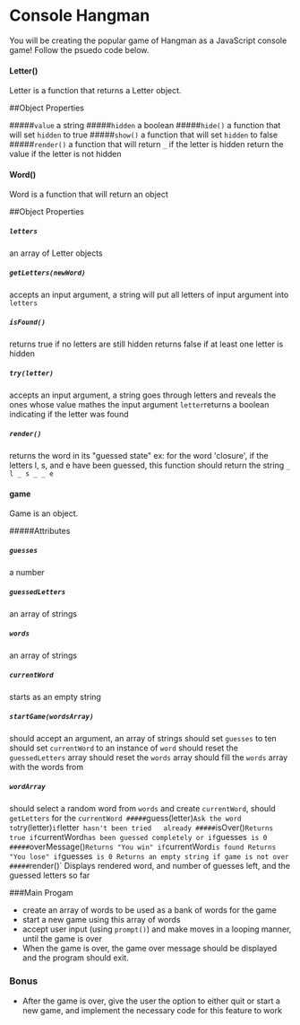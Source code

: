 # Console Hangman

You will be creating the popular game of Hangman as a JavaScript console game! Follow the psuedo code below.

#### Letter() 

Letter is a function that returns a Letter object.  

##Object Properties

#####`value` 
  a string
#####`hidden`
  a boolean
#####`hide()`
 a function that will set `hidden` to true
#####`show()`
 a function that will set `hidden` to false
#####`render()`
  a function that will return ` _ ` if the letter is hidden
  return the value if the letter is not hidden

#### Word()

Word is a function that will return an object 

##Object Properties

##### `letters`
 an array of Letter objects
##### `getLetters(newWord)`
 accepts an input argument, a string will put all letters of input argument into `letters`
##### `isFound()`
  returns true if no letters are still hidden
  returns false if at least one letter is hidden
##### `try(letter)`
  accepts an input argument, a string goes through letters and reveals the ones whose value mathes the input argument `letter`returns a boolean indicating if the letter was found
##### `render()`
  returns the word in its "guessed state"
  ex: for the word 'closure', if the letters l, s, and e have been guessed, this function should return the string `_ l _ s _ _ e`

#### game

Game is an object.

#####Attributes

##### `guesses`
 a number
##### `guessedLetters`
 an array of strings
##### `words`
 an array of strings
##### `currentWord` 
  starts as an empty string
##### `startGame(wordsArray)`
  should accept an argument, an array of strings
  should set `guesses` to ten
  should set `currentWord` to an instance of `word`
  should reset the `guessedLetters` array
  should reset the `words` array
  should fill the `words` array with the words from
##### `wordArray` 
  should select a random word from `words` and create `currentWord`, should `getLetters` for the `currentWord
#####`guess(letter)`
  Ask the word to `try(letter)` if `letter` hasn't been tried   already
#####`isOver()`
 Returns true if `currentWord` has been guessed completely or if `guesses` is 0
#####`overMessage()`
  Returns "You win" if `currentWord` is found
  Returns "You lose" if `guesses` is 0
  Returns an empty string if game is not over
#####`render()`
  Displays rendered word, and number of guesses left, and the guessed letters so far


###Main Progam

* create an array of words to be used as a bank of words for the game
* start a new game using this array of words
* accept user input (using `prompt()`) and make moves in a looping manner, until the game is over
* When the game is over, the game over message should be displayed and the
program should exit.

### Bonus

* After the game is over, give the user the option to either quit or start a new game, and implement the necessary code for this feature to work
